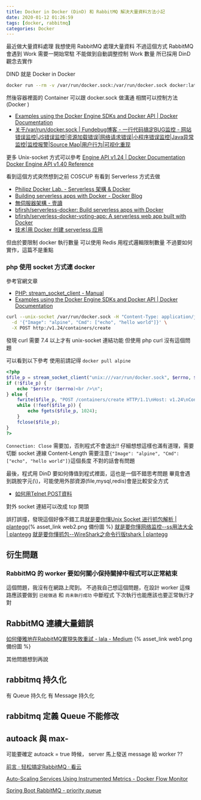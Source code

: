 ```yaml
---
title: Docker in Docker (DinD) 和 RabbitMQ 解決大量資料方法小記
date: 2020-01-12 01:26:59
tags: [docker, rabbitmq]
categories: Docker
---
```


最近做大量資料處理
我想使用 RabbitMQ 處理大量資料
不過這個方式 RabbitMQ 會遇到 Work 需要一開始常駐
不能做到自動調整控制 Work 數量
所已採用 DinD 觀念去實作

<!--more-->

DIND 就是 Docker in Docker
```bash
docker run --rm -v /var/run/docker.sock:/var/run/docker.sock docker:latest version
```

然後容器裡面的 Container 可以跟 docker.sock 做溝通
相關可以控制方法 (Docker )

* [Examples using the Docker Engine SDKs and Docker API | Docker Documentation](https://docs.docker.com/develop/sdk/examples/)
* [关于/var/run/docker.sock | Fundebug博客 - 一行代码搞定BUG监控 - 网站错误监控|JS错误监控|资源加载错误|网络请求错误|小程序错误监控|Java异常监控|监控报警|Source Map|用户行为|可视化重现](https://blog.fundebug.com/2017/04/17/about-docker-sock/)

更多 Unix-socket 方式可以參考
[Engine API v1.24 | Docker Documentation](https://docs.docker.com/engine/api/v1.24/)
[Docker Engine API v1.40 Reference](https://docs.docker.com/engine/api/v1.40/)

看到這個方式突然想到之前 COSCUP 有看到 Serverless 方式去做

* [Philipz Docker Lab. - Serverless 架構 & Docker](https://philipz.github.io/serverless.html)
* [Building serverless apps with Docker - Docker Blog](https://www.docker.com/blog/building-serverless-apps-with-docker/)
* [無伺服器架構 - 壹讀](https://read01.com/RRQMLQ.html)
* [bfirsh/serverless-docker: Build serverless apps with Docker](https://github.com/bfirsh/serverless-docker)
* [bfirsh/serverless-docker-voting-app: A serverless web app built with Docker](https://github.com/bfirsh/serverless-docker-voting-app)
* [技术|用 Docker 创建 serverless 应用](https://linux.cn/article-7525-1.html)

但由於要限制 docker 執行數量
可以使用 Redis 用程式邏輯限制數量
不過要如何實作，這篇不是重點


### php 使用 socket 方式連 docker

參考官網文章
* [PHP: stream_socket_client - Manual](https://www.php.net/manual/en/function.stream-socket-client.php)
* [Examples using the Docker Engine SDKs and Docker API | Docker Documentation](https://docs.docker.com/develop/sdk/examples/)

```bash
curl --unix-socket /var/run/docker.sock -H "Content-Type: application/json" \
  -d '{"Image": "alpine", "Cmd": ["echo", "hello world"]}' \
  -X POST http:/v1.24/containers/create
```

發現 curl 需要 7.4 以上才有 unix-socket 連結功能
但使用 php curl 沒有這個問題

可以看到以下參考
使用前請記得 `docker pull alpine`

```php
<?php
$file_p = stream_socket_client("unix:///var/run/docker.sock", $errno, $errstr, 30);
if (!$file_p) {
    echo "$errstr ($errno)<br />\n";
} else {
    fwrite($file_p, "POST /containers/create HTTP/1.1\nHost: v1.24\nContent-Type: application/json\nContent-Length: 51\nConnection: Close\n\n{\"Image\": \"alpine\", \"Cmd\": [\"echo\", \"hello world\"]}");
    while (!feof($file_p)) {
        echo fgets($file_p, 1024);
    }
    fclose($file_p);
}
?>
```

`Connection: Close` 需要加，否則程式不會退出!!
仔細想想這樣也滿有道理，需要切斷 socket 連線
Content-Length 需要注意`{"Image": "alpine", "Cmd": ["echo", "hello world"]}`這個長度
不對的話會有問題

最後，程式用 DinD 要如何傳值到程式裡面，這也是一個不錯思考問題
畢竟會遇到跳脫字元(\\)，可能使用外部資源(file,mysql,redis)會是比較安全方式

* [如何用Telnet POST資料](http://blog.kenyang.net/2011/12/12/telnet-post)

對外 socket 連結可以改成 tcp 開頭

誤打誤撞，發現這個好像不錯工具[就是要你懂Unix Socket 进行抓包解析 | plantegg](https://plantegg.github.io/2019/04/04/%E5%B0%B1%E6%98%AF%E8%A6%81%E4%BD%A0%E6%87%82%E6%8A%93%E5%8C%85--Unix-Socket%E6%8A%93%E5%8C%85/){% asset_link web2.png 備份圖 %}
[就是要你懂网络监控--ss用法大全 | plantegg](https://plantegg.github.io/2019/10/12/%E5%B0%B1%E6%98%AF%E8%A6%81%E4%BD%A0%E6%87%82%E7%BD%91%E7%BB%9C%E7%9B%91%E6%8E%A7--ss%E7%94%A8%E6%B3%95%E5%A4%A7%E5%85%A8/)
[就是要你懂抓包--WireShark之命令行版tshark | plantegg](https://plantegg.github.io/2019/06/21/%E5%B0%B1%E6%98%AF%E8%A6%81%E4%BD%A0%E6%87%82%E6%8A%93%E5%8C%85--WireShark%E4%B9%8B%E5%91%BD%E4%BB%A4%E8%A1%8C%E7%89%88tshark/)

## 衍生問題

### RabbitMQ 的 worker 要如何關小保持關掉中程式可以正常結束

這個問題，我沒有在網路上爬到。
不過我自己想這個問題，在設計 worker 這條路應該要做到 `已經做過` 和 `尚未執行成功` 中斷程式
下次執行也能應該也要正常執行才對


## RabbitMQ 連續大量錯誤

[如何優雅地在RabbitMQ實現失敗重試 - lala - Medium](https://medium.com/@lalayueh/%E5%A6%82%E4%BD%95%E5%84%AA%E9%9B%85%E5%9C%B0%E5%9C%A8rabbitmq%E5%AF%A6%E7%8F%BE%E5%A4%B1%E6%95%97%E9%87%8D%E8%A9%A6-c050efd72cdb)  {% asset_link web1.png 備份圖 %}

其他問題想到再說

## rabbitmq 持久化

有 Queue 持久化
有 Message 持久化

## rabbitmq 定義 Queue 不能修改

## autoack 與 max-

可能要確定 autoack = true 時候， server 馬上發送 message 給 worker ??

[前言 · 轻松搞定RabbitMQ · 看云](https://www.kancloud.cn/longxuan/rabbitmq-arron/107717)

[Auto-Scaling Services Using Instrumented Metrics - Docker Flow Monitor](https://monitor.dockerflow.com/auto-scaling/)


[Spring Boot RabbitMQ - priority queue](https://programming.vip/docs/spring-boot-rabbitmq-priority-queue.html)